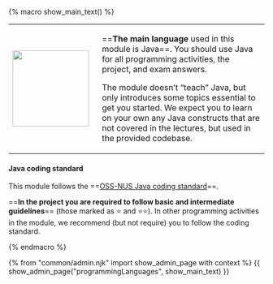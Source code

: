 {% macro show_main_text() %}
<div id="main">

<table class="two-column-content">
<tr>
<td width="160px">
 <img src="{{baseUrl}}/admin/images/JamesGosling.png" width="150px">
</td>
<td>

==**The main language** used in this module is Java==. You should use
Java for all programming activities, the project, and exam answers.

The module doesn’t “teach” Java, but only introduces some topics essential to get you started. 
We expect you to learn on your own any Java constructs that are not covered in the lectures, but used in the provided codebase.

</td>
</tr>
</table>

#### Java coding standard
    
This module follows the ==[OSS-NUS Java coding standard]({{java_coding_standard}})==.

==**In the project you are required to follow basic and intermediate guidelines**== (those marked as :star: and :star::star:). In other programming activities in the module, we recommend (but not require) you to follow the coding standard.

</div>
{% endmacro %}

{% from "common/admin.njk" import show_admin_page with context %}
{{ show_admin_page("programmingLanguages", show_main_text) }}
